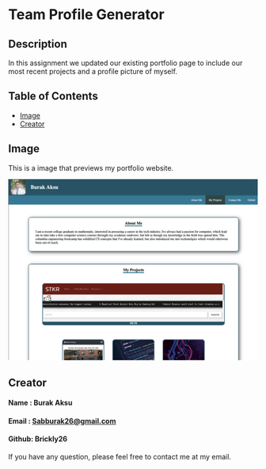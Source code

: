 # Team Profile Generator

## Description

In this assignment we updated our existing portfolio page to include our most recent projects and a profile picture of myself.

## Table of Contents

- [Image](#Image)
- [Creator](#Creator)

## Image

This is a image that previews my portfolio website.

![This is a image that previews my portfolio website.](./Assets/images/mock.png)

## Creator

#### Name : Burak Aksu
#### Email : Sabburak26@gmail.com
#### Github: Brickly26

If you have any question, please feel free to contact me at my email.